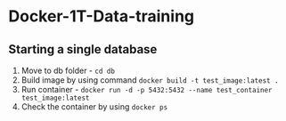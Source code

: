 # Docker-1T-Data-training

## Starting a single database
1. Move to db folder - `cd db`
2. Build image by using command `docker build -t test_image:latest .`
3. Run container - `docker run -d -p 5432:5432 --name test_container test_image:latest`
4. Check the container by using `docker ps`